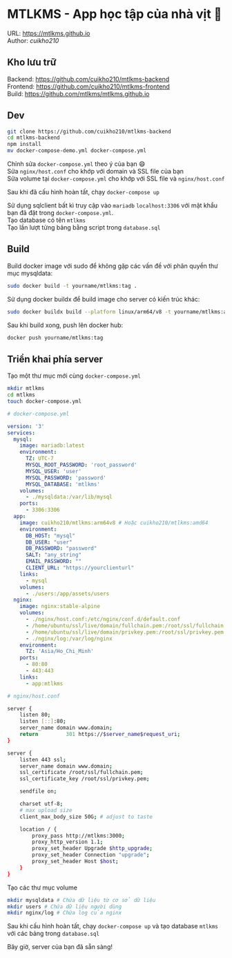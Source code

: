 # MTLKMS - App học tập của nhà vịt :duck:
URL: https://mtlkms.github.io  
Author: *cuikho210*

## Kho lưu trữ
Backend: https://github.com/cuikho210/mtlkms-backend  
Frontend: https://github.com/cuikho210/mtlkms-frontend  
Build: https://github.com/mtlkms/mtlkms.github.io

## Dev
```bash
git clone https://github.com/cuikho210/mtlkms-backend
cd mtlkms-backend
npm install
mv docker-compose-demo.yml docker-compose.yml
```
Chỉnh sửa `docker-compose.yml` theo ý của bạn :smile:  
Sửa `nginx/host.conf` cho khớp với domain và SSL file của bạn  
Sửa volume tại `docker-compose.yml` cho khớp với SSL file và `nginx/host.conf`  

Sau khi đã cấu hình hoàn tất, chạy `docker-compose up`

Sử dụng sqlclient bất kì truy cập vào `mariadb` `localhost:3306` với mật khẩu bạn đã đặt trong `docker-compose.yml`.  
Tạo database có tên `mtlkms`  
Tạo lần lượt từng bảng bằng script trong `database.sql`

## Build
Build docker image với sudo để không gặp các vấn đề với phân quyền thư mục mysqldata:

```bash
sudo docker build -t yourname/mtlkms:tag .
```

Sử dụng docker buildx để build image cho server có kiến trúc khác:
```bash
sudo docker buildx build --platform linux/arm64/v8 -t yourname/mtlkms:arm64v8 .
```
Sau khi build xong, push lên docker hub:
```bash
docker push yourname/mtlkms:tag
```

## Triển khai phía server
Tạo một thư mục mới cùng `docker-compose.yml`
```bash
mkdir mtlkms
cd mtlkms
touch docker-compose.yml
```

```yml
# docker-compose.yml

version: '3'
services:
  mysql:
    image: mariadb:latest
    environment:
      TZ: UTC-7
      MYSQL_ROOT_PASSWORD: 'root_password'
      MYSQL_USER: 'user'
      MYSQL_PASSWORD: 'password'
      MYSQL_DATABASE: 'mtlkms'
    volumes:
      - ./mysqldata:/var/lib/mysql
    ports:
      - 3306:3306
  app:
    image: cuikho210/mtlkms:arm64v8 # Hoặc cuikho210/mtlkms:amd64
    environment:
      DB_HOST: "mysql"
      DB_USER: "user"
      DB_PASSWORD: "password"
      SALT: "any_string"
      EMAIL_PASSWORD: ""
      CLIENT_URL: "https://yourclienturl"
    links:
      - mysql
    volumes:
      - ./users:/app/assets/users
  nginx:
    image: nginx:stable-alpine
    volumes:
      - ./nginx/host.conf:/etc/nginx/conf.d/default.conf
      - /home/ubuntu/ssl/live/domain/fullchain.pem:/root/ssl/fullchain.pem
      - /home/ubuntu/ssl/live/domain/privkey.pem:/root/ssl/privkey.pem
      - ./nginx/log:/var/log/nginx
    environment:
      TZ: 'Asia/Ho_Chi_Minh'
    ports:
      - 80:80
      - 443:443
    links:
      - app:mtlkms
```

```bash
# nginx/host.conf

server {
    listen 80;
    listen [::]:80;
    server_name domain www.domain;
    return         301 https://$server_name$request_uri;
}

server {
    listen 443 ssl;
    server_name domain www.domain;
    ssl_certificate /root/ssl/fullchain.pem;
    ssl_certificate_key /root/ssl/privkey.pem;

    sendfile on;

    charset utf-8;
    # max upload size
    client_max_body_size 50G; # adjust to taste

    location / {
        proxy_pass http://mtlkms:3000;
        proxy_http_version 1.1;
        proxy_set_header Upgrade $http_upgrade;
        proxy_set_header Connection "upgrade";
        proxy_set_header Host $host;
    }
}
```

Tạo các thư mục volume
```bash
mkdir mysqldata # Chứa dữ liệu từ cơ sở dữ liệu
mkdir users # Chứa dữ liệu người dùng
mkdir nginx/log # Chứa log của nginx
```

Sau khi cấu hình hoàn tất, chạy `docker-compose up` và tạo database `mtlkms` với các bảng trong `database.sql`

Bây giờ, server của bạn đã sẵn sàng!
